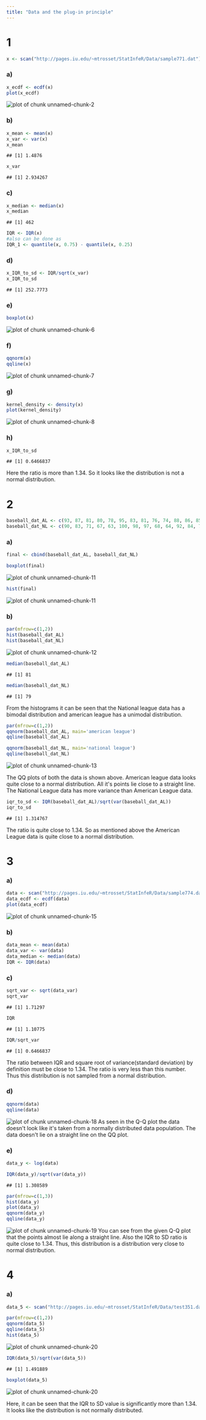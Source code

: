 ```yaml
---
title: "Data and the plug-in principle"
---
```




# 1


```r
x <- scan("http://pages.iu.edu/~mtrosset/StatInfeR/Data/sample771.dat")
```

### a)

```r
x_ecdf <- ecdf(x)
plot(x_ecdf)
```

![plot of chunk unnamed-chunk-2](figure/unnamed-chunk-2-1.png)

### b)


```r
x_mean <- mean(x)
x_var <- var(x)
x_mean
```

```
## [1] 1.4876
```

```r
x_var
```

```
## [1] 2.934267
```
### c)

```r
x_median <- median(x)
x_median
```

```
## [1] 462
```

```r
IQR <- IQR(x)
#also can be done as
IQR_1 <- quantile(x, 0.75) - quantile(x, 0.25)
```

### d)

```r
x_IQR_to_sd <- IQR/sqrt(x_var)
x_IQR_to_sd
```

```
## [1] 252.7773
```
### e)

```r
boxplot(x)
```

![plot of chunk unnamed-chunk-6](figure/unnamed-chunk-6-1.png)

### f)


```r
qqnorm(x)
qqline(x)
```

![plot of chunk unnamed-chunk-7](figure/unnamed-chunk-7-1.png)

### g)

```r
kernel_density <- density(x)
plot(kernel_density)
```

![plot of chunk unnamed-chunk-8](figure/unnamed-chunk-8-1.png)

### h)


```r
x_IQR_to_sd
```

```
## [1] 0.6466837
```

Here the ratio is more than 1.34. So it looks like the distribution is not a normal distribution.


# 2


```r
baseball_dat_AL <- c(93, 87, 81, 80, 78, 95, 83, 81, 76, 74, 88, 86, 85, 76, 68)
baseball_dat_NL <- c(90, 83, 71, 67, 63, 100, 98, 97, 68, 64, 92, 84, 79, 74, 68)
```
### a)

```r
final <- cbind(baseball_dat_AL, baseball_dat_NL)

boxplot(final)
```

![plot of chunk unnamed-chunk-11](figure/unnamed-chunk-11-1.png)

```r
hist(final)
```

![plot of chunk unnamed-chunk-11](figure/unnamed-chunk-11-2.png)

### b)

```r
par(mfrow=c(1,2))
hist(baseball_dat_AL)
hist(baseball_dat_NL)
```

![plot of chunk unnamed-chunk-12](figure/unnamed-chunk-12-1.png)

```r
median(baseball_dat_AL)
```

```
## [1] 81
```

```r
median(baseball_dat_NL)
```

```
## [1] 79
```

From the histograms it can be seen that the National league data has a bimodal distribution and american league has a unimodal distribution.


```r
par(mfrow=c(1,2))
qqnorm(baseball_dat_AL, main='american league')
qqline(baseball_dat_AL)

qqnorm(baseball_dat_NL, main='national league')
qqline(baseball_dat_NL)
```

![plot of chunk unnamed-chunk-13](figure/unnamed-chunk-13-1.png)

The QQ plots of both the data is shown above. American league data looks quite close to a normal distribution. All it's points lie close to a straight line.
The National League data has more variance than American League data.



```r
iqr_to_sd <- IQR(baseball_dat_AL)/sqrt(var(baseball_dat_AL))
iqr_to_sd
```

```
## [1] 1.314767
```

The ratio is quite close to 1.34. So as mentioned above the American League data is quite close to a normal distribution.

# 3

### a)

```r
data <- scan("http://pages.iu.edu/~mtrosset/StatInfeR/Data/sample774.dat")
data_ecdf <- ecdf(data)
plot(data_ecdf)
```

![plot of chunk unnamed-chunk-15](figure/unnamed-chunk-15-1.png)

### b)

```r
data_mean <- mean(data)
data_var <- var(data)
data_median <- median(data)
IQR <- IQR(data)
```

### c)

```r
sqrt_var <- sqrt(data_var)
sqrt_var
```

```
## [1] 1.71297
```

```r
IQR
```

```
## [1] 1.10775
```

```r
IQR/sqrt_var
```

```
## [1] 0.6466837
```

The ratio between IQR and square root of variance(standard deviation) by definition must be close to 1.34. The ratio is very less than this number. Thus this distribution is not sampled from a normal distribution.

### d)

```r
qqnorm(data)
qqline(data)
```

![plot of chunk unnamed-chunk-18](figure/unnamed-chunk-18-1.png)
As seen in the Q-Q plot the data doesn't look like it's taken from a normally distributed data population. The data doesn't lie on a straight line on the QQ plot.


### e)

```r
data_y <- log(data)

IQR(data_y)/sqrt(var(data_y))
```

```
## [1] 1.308589
```

```r
par(mfrow=c(1,3))
hist(data_y)
plot(data_y)
qqnorm(data_y)
qqline(data_y)
```

![plot of chunk unnamed-chunk-19](figure/unnamed-chunk-19-1.png)
You can see  from the given Q-Q plot that the points almost lie along a straight line. Also the IQR to SD ratio is quite close to 1.34. Thus, this distribution is a distribution very close to normal distribution.

# 4 

### a)

```r
data_5 <- scan("http://pages.iu.edu/~mtrosset/StatInfeR/Data/test351.dat")

par(mfrow=c(1,2))
qqnorm(data_5)
qqline(data_5)
hist(data_5)
```

![plot of chunk unnamed-chunk-20](figure/unnamed-chunk-20-1.png)

```r
IQR(data_5)/sqrt(var(data_5))
```

```
## [1] 1.491889
```

```r
boxplot(data_5)
```

![plot of chunk unnamed-chunk-20](figure/unnamed-chunk-20-2.png)

Here, it can be seen that the IQR to SD value is significantly more than 1.34. It looks like the distribution is not normally distributed.
